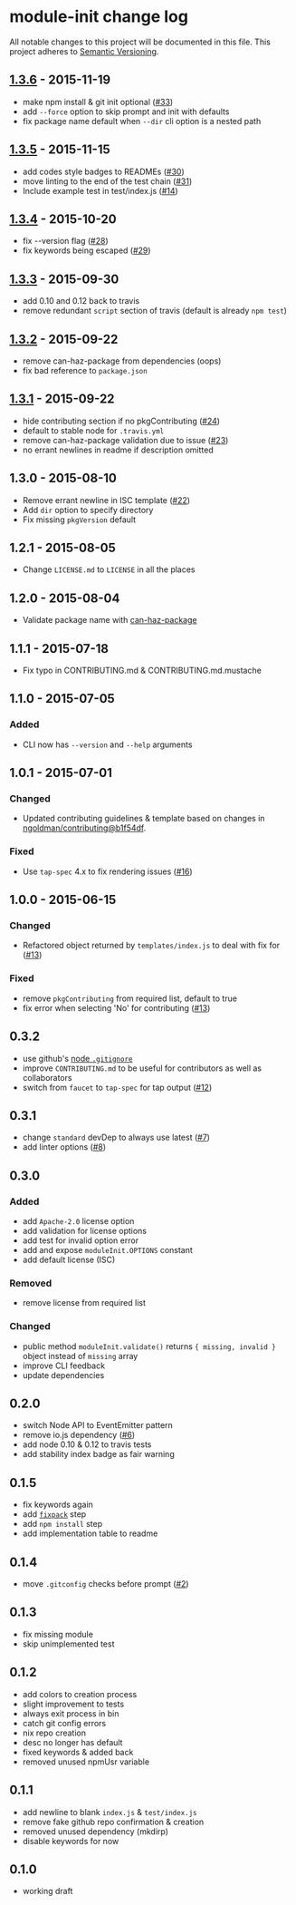 # module-init change log

All notable changes to this project will be documented in this file.
This project adheres to [Semantic Versioning](http://semver.org/).

## [1.3.6] - 2015-11-19
* make npm install & git init optional ([#33](https://github.com/ungoldman/module-init/issues/33))
* add `--force` option to skip prompt and init with defaults
* fix package name default when `--dir` cli option is a nested path

## [1.3.5] - 2015-11-15
* add codes style badges to READMEs ([#30](https://github.com/ungoldman/module-init/pull/30))
* move linting to the end of the test chain ([#31](https://github.com/ungoldman/module-init/pull/31))
* Include example test in test/index.js ([#14](https://github.com/ungoldman/module-init/issues/14))

## [1.3.4] - 2015-10-20
* fix --version flag ([#28](https://github.com/ungoldman/module-init/pull/28))
* fix keywords being escaped ([#29](https://github.com/ungoldman/module-init/pull/29))

## [1.3.3] - 2015-09-30
* add 0.10 and 0.12 back to travis
* remove redundant `script` section of travis (default is already `npm test`)

## [1.3.2] - 2015-09-22
* remove can-haz-package from dependencies (oops)
* fix bad reference to `package.json`

## [1.3.1] - 2015-09-22
* hide contributing section if no pkgContributing ([#24](https://github.com/ungoldman/module-init/pull/24))
* default to stable node for `.travis.yml`
* remove can-haz-package validation due to issue ([#23](https://github.com/ungoldman/module-init/issues/23))
* no errant newlines in readme if description omitted

## 1.3.0 - 2015-08-10
* Remove errant newline in ISC template ([#22](https://github.com/ungoldman/module-init/pull/22))
* Add `dir` option to specify directory
* Fix missing `pkgVersion` default

## 1.2.1 - 2015-08-05
* Change `LICENSE.md` to `LICENSE` in all the places

## 1.2.0 - 2015-08-04
* Validate package name with [can-haz-package](https://github.com/flet/can-haz-package)

## 1.1.1 - 2015-07-18
* Fix typo in CONTRIBUTING.md & CONTRIBUTING.md.mustache

## 1.1.0 - 2015-07-05

### Added
* CLI now has `--version` and `--help` arguments

## 1.0.1 - 2015-07-01

### Changed
* Updated contributing guidelines & template based on changes in [ngoldman/contributing@b1f54df](https://github.com/ungoldman/contributing/commit/b1f54df669d02e1db87598bc07540d823b423d4d).

### Fixed
* Use `tap-spec` 4.x to fix rendering issues ([#16](https://github.com/ungoldman/module-init/issues/16))

## 1.0.0 - 2015-06-15

### Changed
* Refactored object returned by `templates/index.js` to deal with fix for ([#13](https://github.com/ungoldman/module-init/issues/13))

### Fixed
* remove `pkgContributing` from required list, default to true
* fix error when selecting 'No' for contributing ([#13](https://github.com/ungoldman/module-init/issues/13))

## 0.3.2
* use github's [node `.gitignore`](https://github.com/github/gitignore/edit/master/Node.gitignore)
* improve `CONTRIBUTING.md` to be useful for contributors as well as collaborators
* switch from `faucet` to `tap-spec` for tap output ([#12](https://github.com/ungoldman/module-init/issues/12))

## 0.3.1
* change `standard` devDep to always use latest ([#7](https://github.com/ungoldman/module-init/issues/7))
* add linter options ([#8](https://github.com/ungoldman/module-init/issues/8))

## 0.3.0

### Added
* add `Apache-2.0` license option
* add validation for license options
* add test for invalid option error
* add and expose `moduleInit.OPTIONS` constant
* add default license (ISC)

### Removed
* remove license from required list

### Changed
* public method `moduleInit.validate()` returns `{ missing, invalid }` object instead of `missing` array
* improve CLI feedback
* update dependencies

## 0.2.0
* switch Node API to EventEmitter pattern
* remove io.js dependency ([#6](https://github.com/ungoldman/module-init/issues/6))
* add node 0.10 & 0.12 to travis tests
* add stability index badge as fair warning

## 0.1.5
* fix keywords again
* add [`fixpack`](https://github.com/HenrikJoreteg/fixpack/) step
* add `npm install` step
* add implementation table to readme

## 0.1.4
* move `.gitconfig` checks before prompt ([#2](https://github.com/ungoldman/module-init/issues/2))

## 0.1.3
* fix missing module
* skip unimplemented test

## 0.1.2
* add colors to creation process
* slight improvement to tests
* always exit process in bin
* catch git config errors
* nix repo creation
* desc no longer has default
* fixed keywords & added back
* removed unused npmUsr variable

## 0.1.1
* add newline to blank `index.js` & `test/index.js`
* remove fake github repo confirmation & creation
* removed unused dependency (mkdirp)
* disable keywords for now

## 0.1.0
* working draft

[1.3.6]: https://github.com/ungoldman/module-init/compare/v1.3.5...v1.3.6
[1.3.5]: https://github.com/ungoldman/module-init/compare/v1.3.4...v1.3.5
[1.3.4]: https://github.com/ungoldman/module-init/compare/v1.3.3...v1.3.4
[1.3.3]: https://github.com/ungoldman/module-init/compare/v1.3.2...v1.3.3
[1.3.2]: https://github.com/ungoldman/module-init/compare/v1.3.1...v1.3.2
[1.3.1]: https://github.com/ungoldman/module-init/compare/v1.3.0...v1.3.1
